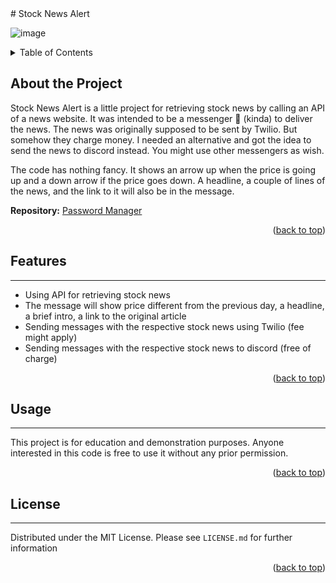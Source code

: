 <div id="top"></div>
# Stock News Alert

![image](password-manager-preview.png)

<!-- TABLE OF CONTENTS -->
<details>
  <summary>Table of Contents</summary>
  <ol>
    <li>
      <a href="#about-the-project">About the Project</a>
    </li>
    <li><a href="#features">Futures</a></li>
    <li><a href="#usage">Usage</a></li>
    <li><a href="#license">License</a></li>
  </ol>
</details>

<!-- ABOUT THE PROJECT -->
## About the Project

Stock News Alert is a little project for retrieving stock news by calling an API of a news website. It was intended to
be a messenger 🚚 (kinda) to deliver the news. The news was originally supposed to be sent by Twilio. But somehow they charge
money. I needed an alternative and got the idea to send the news to discord instead. You might use other messengers as 
wish. 

The code has nothing fancy. It shows an arrow up when the price is going up and a down arrow if the price goes down.
A headline, a couple of lines of the news, and the link to it will also be in the message.


**Repository:** [Password Manager](https://github.com/drliptons/stock-news-alert)

<p align="right">(<a href="#top">back to top</a>)</p>

<!-- FEATURES -->
## Features
___
* Using API for retrieving stock news
* The message will show price different from the previous day, a headline, a brief intro, a link to the original article
* Sending messages with the respective stock news using Twilio (fee might apply)
* Sending messages with the respective stock news to discord (free of charge)

<p align="right">(<a href="#top">back to top</a>)</p>

<!-- USAGE -->
## Usage
___
This project is for education and demonstration purposes. Anyone interested in this code is free to use it without any
prior permission.

<p align="right">(<a href="#top">back to top</a>)</p>

<!-- LICENSE -->
## License
___
Distributed under the MIT License. Please see `LICENSE.md`
for further information

<p align="right">(<a href="#top">back to top</a>)</p>
